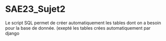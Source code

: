 # SAE23_Sujet2
Le script SQL permet de créer automatiquement les tables dont on a besoin pour la base de donnée. (exepté les tables crées automatiquement par django
